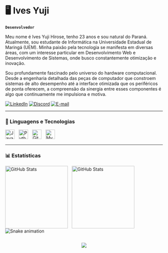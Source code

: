 # 🖥️ Ives Yuji

**`Desenvolvedor`**

Meu nome é Ives Yuji Hirose, tenho 23 anos e sou natural do Paraná. Atualmente, sou estudante de Informática na Universidade Estadual de Maringá (UEM). Minha paixão pela tecnologia se manifesta em diversas áreas, com um interesse particular em Desenvolvimento Web e Desenvolvimento de Sistemas, onde busco constantemente otimização e inovação.

Sou profundamente fascinado pelo universo do hardware computacional. Desde a engenharia detalhada das peças de computador que constroem sistemas de alto desempenho até a interface otimizada que os periféricos de ponta oferecem, a compreensão da sinergia entre esses componentes é algo que continuamente me impulsiona e motiva.

[![LinkedIn](https://img.shields.io/badge/LinkedIn-000?style=for-the-badge&logo=linkedin&logoColor=0E76A8)](https://www.linkedin.com/in/ivesyuji/)
[![Discord](https://img.shields.io/badge/Discord-000?style=for-the-badge&logo=discord)](https://https://discord.com/channels/@ivesbot/)
[![E-mail](https://img.shields.io/badge/-Email-000?style=for-the-badge&logo=microsoft-outlook&logoColor=007BFF)](mailto:ivesyuji@gmail.com)


---

### 🤖 Linguagens e Tecnologias

<img 
    align="left" 
    alt="Java" 
    title="Java"
    width="30px" 
    style="padding-right: 10px;" 
    src="https://cdn.jsdelivr.net/gh/devicons/devicon@latest/icons/java/java-original.svg" 
/>
<img 
    align="left" 
    alt="Python" 
    title="Python"
    width="30px" 
    style="padding-right: 10px;" 
    src="https://cdn.jsdelivr.net/gh/devicons/devicon@latest/icons/python/python-original.svg" 
/>
<img 
    align="left" 
    alt="Git" 
    title="Git"
    width="30px" 
    style="padding-right: 10px;" 
    src="https://cdn.jsdelivr.net/gh/devicons/devicon@latest/icons/git/git-original.svg" 
/>
<img 
    align="left" 
    alt="MySQL" 
    title="MySQL"
    width="30px" 
    style="padding-right: 10px;" 
    src="https://cdn.jsdelivr.net/gh/devicons/devicon@latest/icons/mysql/mysql-original.svg" 
/>
<br/>
<br/>

---

### 📊 Estatísticas

<p>
  <img 
    align="left" 
    alt="GitHub Stats" 
    height="200" 
    style="padding-right: 10px;" 
    src="https://github-readme-stats.vercel.app/api?username=ivesyuji&show_icons=true&theme=tokyonight&include_all_commits=true&locale=pt-br"
  />

<img 
      align="left" 
      alt="GitHub Stats" 
      height="200" 
      src="https://github-readme-stats.vercel.app/api/top-langs/?username=ivesyuji&theme=tokyonight&layout=compact&custom_title=Tecnologias&langs_count=4" 
  />

</p>

##

<img src="https://raw.githubusercontent.com/ivesyuji/ivesyuji/output/snake.svg" alt="Snake animation" />

##

<div align="center">
  <img src="https://profile-counter.glitch.me/ivesyuji/count.svg?"  />
</div>

